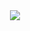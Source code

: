 
<div align="center">
<img src="https://github.com/user-attachments/assets/7c491256-b332-4f69-93e4-3b0b429a0003" widht:"700px" />
</div>
